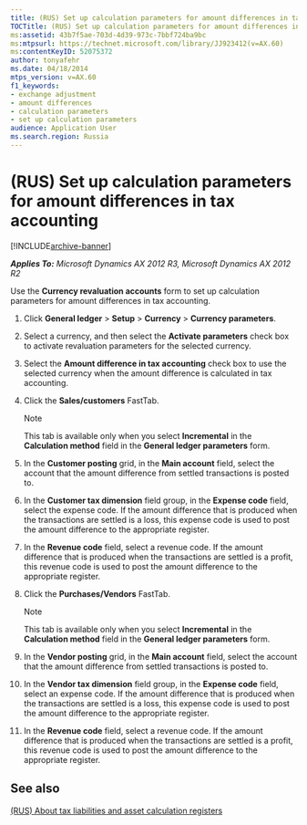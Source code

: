 ```yaml
---
title: (RUS) Set up calculation parameters for amount differences in tax accounting
TOCTitle: (RUS) Set up calculation parameters for amount differences in tax accounting
ms:assetid: 43b7f5ae-703d-4d39-973c-7bbf724ba9bc
ms:mtpsurl: https://technet.microsoft.com/library/JJ923412(v=AX.60)
ms:contentKeyID: 52075372
author: tonyafehr
ms.date: 04/18/2014
mtps_version: v=AX.60
f1_keywords:
- exchange adjustment
- amount differences
- calculation parameters
- set up calculation parameters
audience: Application User
ms.search.region: Russia
---
```


# (RUS) Set up calculation parameters for amount differences in tax accounting 


[!INCLUDE[archive-banner](includes/archive-banner.md)]


_**Applies To:** Microsoft Dynamics AX 2012 R3, Microsoft Dynamics AX 2012 R2_

Use the **Currency revaluation accounts** form to set up calculation parameters for amount differences in tax accounting.

1.  Click **General ledger** \> **Setup** \> **Currency** \> **Currency parameters**.

2.  Select a currency, and then select the **Activate parameters** check box to activate revaluation parameters for the selected currency.

3.  Select the **Amount difference in tax accounting** check box to use the selected currency when the amount difference is calculated in tax accounting.

4.  Click the **Sales/customers** FastTab.
    

    > [!NOTE]
    > <P>This tab is available only when you select <STRONG>Incremental</STRONG> in the <STRONG>Calculation method</STRONG> field in the <STRONG>General ledger parameters</STRONG> form.</P>



5.  In the **Customer posting** grid, in the **Main account** field, select the account that the amount difference from settled transactions is posted to.

6.  In the **Customer tax dimension** field group, in the **Expense code** field, select the expense code. If the amount difference that is produced when the transactions are settled is a loss, this expense code is used to post the amount difference to the appropriate register.

7.  In the **Revenue code** field, select a revenue code. If the amount difference that is produced when the transactions are settled is a profit, this revenue code is used to post the amount difference to the appropriate register.

8.  Click the **Purchases/Vendors** FastTab.
    

    > [!NOTE]
    > <P>This tab is available only when you select <STRONG>Incremental</STRONG> in the <STRONG>Calculation method</STRONG> field in the <STRONG>General ledger parameters</STRONG> form.</P>



9.  In the **Vendor posting** grid, in the **Main account** field, select the account that the amount difference from settled transactions is posted to.

10. In the **Vendor tax dimension** field group, in the **Expense code** field, select an expense code. If the amount difference that is produced when the transactions are settled is a loss, this expense code is used to post the amount difference to the appropriate register.

11. In the **Revenue code** field, select a revenue code. If the amount difference that is produced when the transactions are settled is a profit, this revenue code is used to post the amount difference to the appropriate register.

## See also

[(RUS) About tax liabilities and asset calculation registers](rus-about-tax-liabilities-and-asset-calculation-registers.md)

  


